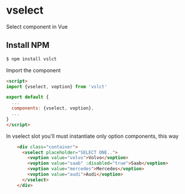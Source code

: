 # vselect
Select component in Vue


## Install NPM

```bash
$ npm install vslct
```

Import the component

```html
<script>
import {vselect, voption} from 'vslct'

export default {
  ...
  components: {vselect, voption},
  ...
}
</script>


```

In vselect slot you'll must instantiate only option components, this way

```html
    <div class="container">
      <vselect placeholder="SELECT ONE..">
        <voption value="volvo">Volvo</voption>
        <voption value="saab" :disabled="true">Saab</voption>
        <voption value="mercedes">Mercedes</voption>
        <voption value="audi">Audi</voption>
      </vselect>
    </div>
```
